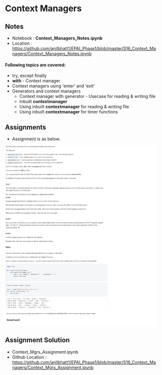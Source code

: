 # Context Managers

## Notes
- Notebook : **Context_Managers_Notes.ipynb**
- Location : https://github.com/anilbhatt1/EPAI_Phase1/blob/master/S16_Context_Managers/Context_Managers_Notes.ipynb
#### Following topics are covered:
- try, except finally
- **with** - Context manager
- Context managers using 'enter' and 'exit'
- Generators and context managers
   - Context manager with generator - Usecase for reading & writing file
   - Inbuilt **contextmanager**
   - Using inbuilt **contextmanager** for reading & writing file
   - Using inbuilt **contextmanager** for timer functions
## Assignments
- Assignment is as below.

![Assignment](https://github.com/anilbhatt1/EPAI_Phase1/blob/master/S16_Context_Managers/Assignment.png)

## Assignment Solution
- Context_Mgrs_Assignment.ipynb
- Github Location : https://github.com/anilbhatt1/EPAI_Phase1/blob/master/S16_Context_Managers/Context_Mgrs_Assignment.ipynb        